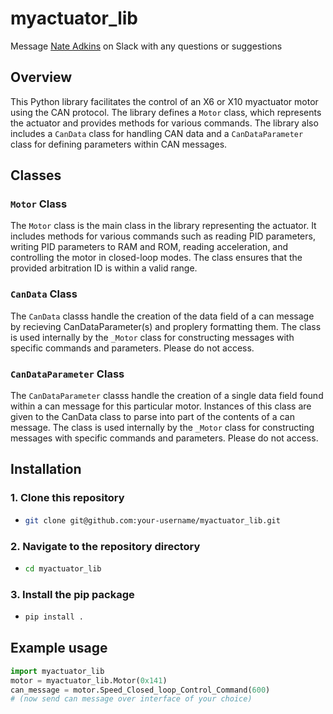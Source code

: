 # myactuator_lib

Message [Nate Adkins](mailto:npa00003@mix.wvu.edu) on Slack with any questions or suggestions

## Overview

This Python library facilitates the control of an X6 or X10 myactuator motor using the CAN protocol. The library defines a `Motor` class, which represents the actuator and provides methods for various commands. The library also includes a `CanData` class for handling CAN data and a `CanDataParameter` class for defining parameters within CAN messages.

## Classes

### `Motor` Class

The `Motor` class is the main class in the library representing the actuator. It includes methods for various commands such as reading PID parameters, writing PID parameters to RAM and ROM, reading acceleration, and controlling the motor in closed-loop modes. The class ensures that the provided arbitration ID is within a valid range.

### `CanData` Class 

The `CanData` classs handle the creation of the data field of a can message by recieving CanDataParameter(s) and proplery formatting them. The class is used internally by the `_Motor` class for constructing messages with specific commands and parameters. Please do not access.

### `CanDataParameter` Class

The `CanDataParameter` classs handle the creation of a single data field found within a can message for this particular motor. Instances of this class are given to the CanData class to parse into part of the contents of a can message. The class is used internally by the `_Motor` class for constructing messages with specific commands and parameters. Please do not access. 

## Installation

### 1. Clone this repository
- ```bash
  git clone git@github.com:your-username/myactuator_lib.git
  ```
### 2. Navigate to the repository directory 
- ```bash
  cd myactuator_lib
  ```
### 3. Install the pip package
- ```bash 
  pip install . 
  ```
## Example usage

```python
import myactuator_lib 
motor = myactuator_lib.Motor(0x141)
can_message = motor.Speed_Closed_loop_Control_Command(600)
# (now send can message over interface of your choice)
```